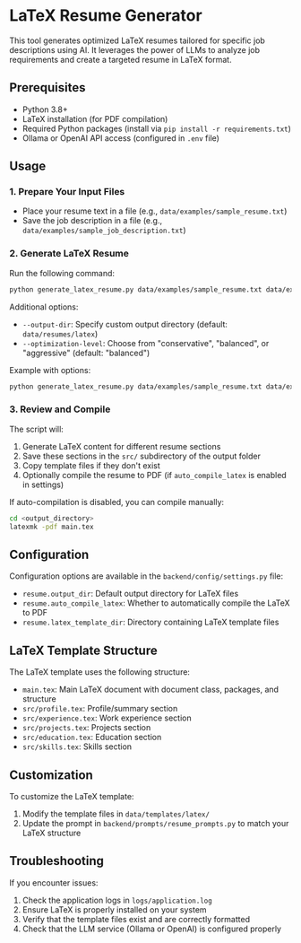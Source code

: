 # LaTeX Resume Generator

This tool generates optimized LaTeX resumes tailored for specific job descriptions using AI. It leverages the power of LLMs to analyze job requirements and create a targeted resume in LaTeX format.

## Prerequisites

- Python 3.8+
- LaTeX installation (for PDF compilation)
- Required Python packages (install via `pip install -r requirements.txt`)
- Ollama or OpenAI API access (configured in `.env` file)

## Usage

### 1. Prepare Your Input Files

- Place your resume text in a file (e.g., `data/examples/sample_resume.txt`)
- Save the job description in a file (e.g., `data/examples/sample_job_description.txt`)

### 2. Generate LaTeX Resume

Run the following command:

```bash
python generate_latex_resume.py data/examples/sample_resume.txt data/examples/sample_job_description.txt
```

Additional options:
- `--output-dir`: Specify custom output directory (default: `data/resumes/latex`)
- `--optimization-level`: Choose from "conservative", "balanced", or "aggressive" (default: "balanced")

Example with options:
```bash
python generate_latex_resume.py data/examples/sample_resume.txt data/examples/sample_job_description.txt --output-dir ./my_resume --optimization-level aggressive
```

### 3. Review and Compile

The script will:
1. Generate LaTeX content for different resume sections
2. Save these sections in the `src/` subdirectory of the output folder
3. Copy template files if they don't exist
4. Optionally compile the resume to PDF (if `auto_compile_latex` is enabled in settings)

If auto-compilation is disabled, you can compile manually:
```bash
cd <output_directory>
latexmk -pdf main.tex
```

## Configuration

Configuration options are available in the `backend/config/settings.py` file:

- `resume.output_dir`: Default output directory for LaTeX files
- `resume.auto_compile_latex`: Whether to automatically compile the LaTeX to PDF
- `resume.latex_template_dir`: Directory containing LaTeX template files

## LaTeX Template Structure

The LaTeX template uses the following structure:

- `main.tex`: Main LaTeX document with document class, packages, and structure
- `src/profile.tex`: Profile/summary section
- `src/experience.tex`: Work experience section
- `src/projects.tex`: Projects section
- `src/education.tex`: Education section
- `src/skills.tex`: Skills section

## Customization

To customize the LaTeX template:
1. Modify the template files in `data/templates/latex/`
2. Update the prompt in `backend/prompts/resume_prompts.py` to match your LaTeX structure

## Troubleshooting

If you encounter issues:
1. Check the application logs in `logs/application.log`
2. Ensure LaTeX is properly installed on your system
3. Verify that the template files exist and are correctly formatted
4. Check that the LLM service (Ollama or OpenAI) is configured properly
